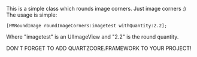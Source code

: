 This is a simple class which rounds image corners. Just image corners :) 
The usage is simple:

`[PMRoundImage roundImageCorners:imagetest withQuantity:2.2];`

Where "imagetest" is an UIImageView and "2.2" is the round quantity.

DON'T FORGET TO ADD QUARTZCORE.FRAMEWORK TO YOUR PROJECT!
